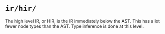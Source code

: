 # `ir/hir/`

The high level IR, or HIR, is the IR immediately below the AST.
This has a lot fewer node types than the AST.
Type inference is done at this level.

